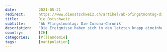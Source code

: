 ```yaml
---
date:          2021-05-21
redirect:      https://www.dieostschweiz.ch/artikel/ab-pfingstmontag-die-corona-chronik-VzodKRn
title:         Die Ostschweiz
subtitle:      'Ab Pfingstmontag: Die Corona-Chronik'
description:   'Die Ereignisse haben sich in den letzten knapp eineinhalb Jahren überschlagen. Allmählich geht vergessen, wie das Thema Corona begann, was einst gesagt wurde, wie wir allmählich an den Punkt gelangten, den wir heute «erreicht» haben. Gegen das Vergessen lancieren wir die «Corona-Chronik».'
country:       [CH]
categories:    [P(l)andemie]
tags:          [manipulation]
---
```

